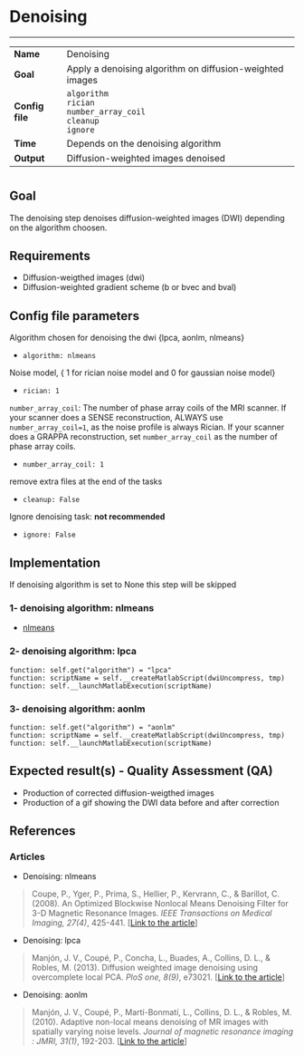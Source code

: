 # Denoising
---

|                |                                                       |
|----------------|-------------------------------------------------------|
|**Name**        | Denoising                                             |
|**Goal**        | Apply a denoising algorithm on diffusion-weighted images |
|**Config file** | `algorithm` <br />`rician`<br />`number_array_coil`<br />`cleanup`<br />`ignore` |
|**Time**        | Depends on the denoising algorithm                    |
|**Output**      | Diffusion-weighted images denoised                    |

#

## Goal

The denoising step denoises diffusion-weighted images (DWI) depending on the algorithm choosen.

## Requirements

- Diffusion-weigthed images (dwi)
- Diffusion-weighted gradient scheme (b or bvec and bval)

## Config file parameters

Algorithm chosen for denoising the dwi {lpca, aonlm, nlmeans}
- `algorithm: nlmeans`

Noise model, { 1 for rician noise model and 0 for gaussian noise model}
- `rician: 1`

`number_array_coil`: The number of phase array coils of the MRI scanner.
If your scanner does a SENSE reconstruction, ALWAYS use `number_array_coil=1`, as the noise profile is always Rician.
If your scanner does a GRAPPA reconstruction, set `number_array_coil` as the number of phase array coils.
- `number_array_coil: 1`

remove extra files at the end of the tasks
- `cleanup: False`

Ignore denoising task: **not recommended**
- `ignore: False`

## Implementation

If denoising algorithm is set to None this step will be skipped

### 1- denoising algorithm: nlmeans

- <a href="http://nipy.org/dipy/examples_built/denoise_nlmeans.html#example-denoise-nlmeans" target="_blank">nlmeans</a>

### 2- denoising algorithm: lpca

```{.python}
function: self.get("algorithm") = "lpca"
function: scriptName = self.__createMatlabScript(dwiUncompress, tmp)
function: self.__launchMatlabExecution(scriptName)
```

### 3- denoising algorithm: aonlm

```{.python}
function: self.get("algorithm") = "aonlm"
function: scriptName = self.__createMatlabScript(dwiUncompress, tmp)
function: self.__launchMatlabExecution(scriptName)
```

## Expected result(s) - Quality Assessment (QA)

- Production of corrected diffusion-weigthed images 
- Production of a gif showing the DWI data before and after correction


## References

### Articles

- Denoising: nlmeans <br>
> Coupe, P., Yger, P., Prima, S., Hellier, P., Kervrann, C., & Barillot, C. (2008). An Optimized Blockwise Nonlocal Means Denoising Filter for 3-D Magnetic Resonance Images. *IEEE Transactions on Medical Imaging, 27(4)*, 425-441. [<a href="http://www.pubmedcentral.nih.gov/articlerender.fcgi?artid=2881565&tool=pmcentrez&rendertype=abstract" target="_blank">Link to the article</a>]

- Denoising: lpca <br>
> Manjón, J. V., Coupé, P., Concha, L., Buades, A., Collins, D. L., & Robles, M. (2013). Diffusion weighted image denoising using overcomplete local PCA. *PloS one, 8(9)*, e73021. [<a href="http://www.pubmedcentral.nih.gov/articlerender.fcgi?artid=3760829&tool=pmcentrez&rendertype=abstract" target="_blank">Link to the article</a>]

- Denoising: aonlm <br>
> Manjón, J. V., Coupé, P., Martí-Bonmatí, L., Collins, D. L., & Robles, M. (2010). Adaptive non-local means denoising of MR images with spatially varying noise levels. *Journal of magnetic resonance imaging : JMRI, 31(1)*, 192-203. [<a href="http://www.ncbi.nlm.nih.gov/pubmed/20027588" target="_blank">Link to the article</a>]

